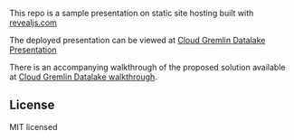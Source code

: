 This repo is a sample presentation on static site hosting built with [revealjs.com](https://revealjs.com)

The deployed presentation can be viewed at [Cloud Gremlin Datalake Presentation](https://coderturtle.github.io/cloud-gremlin-datalake-presentation/)

There is an accompanying walkthrough of the proposed solution available at [Cloud Gremlin Datalake walkthrough](https://gremlins.io/walkthroughs/datalake/).

## License

MIT licensed
